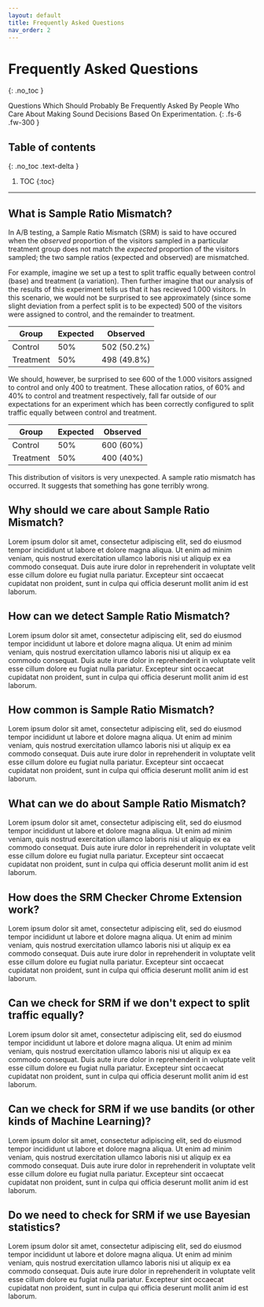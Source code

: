 ```yaml
---
layout: default
title: Frequently Asked Questions
nav_order: 2
---
```


# Frequently Asked Questions
{: .no_toc }


Questions Which Should Probably Be Frequently Asked By People Who Care About Making Sound Decisions Based On Experimentation.
{: .fs-6 .fw-300 }

## Table of contents
{: .no_toc .text-delta }

1. TOC
{:toc}

---

## What is Sample Ratio Mismatch?

In A/B testing, a Sample Ratio Mismatch (SRM) is said to have occured when the _observed_ proportion of the visitors sampled in a particular treatment group does not match the _expected_ proportion of the visitors sampled; the two sample ratios (expected and observed) are mismatched.

For example, imagine we set up a test to split traffic equally between control (base) and treatment (a variation). Then further imagine that our analysis of the results of this experiment tells us that it has recieved 1.000 visitors. In this scenario, we would not be surprised to see approximately (since some slight deviation from a perfect split is to be expected) 500 of the visitors were assigned to control, and the remainder to treatment.

Group | Expected | Observed
--- | --- | ---
Control | 50% | 502 (50.2%)
Treatment | 50% | 498 (49.8%)

We should, however, be surprised to see 600 of the 1.000 visitors assigned to control and only 400 to treatment. These allocation ratios, of 60% and 40% to control and treatment respectively, fall far outside of our expectations for an experiment which has been correctly configured to split traffic equally between control and treatment.

Group | Expected | Observed
--- | --- | ---
Control | 50% | 600 (60%)
Treatment | 50% | 400 (40%)

This distribution of visitors is very unexpected. A sample ratio mismatch has occurred. It suggests that something has gone terribly wrong.

## Why should we care about Sample Ratio Mismatch?

Lorem ipsum dolor sit amet, consectetur adipiscing elit, sed do eiusmod tempor incididunt ut labore et dolore magna aliqua. Ut enim ad minim veniam, quis nostrud exercitation ullamco laboris nisi ut aliquip ex ea commodo consequat. Duis aute irure dolor in reprehenderit in voluptate velit esse cillum dolore eu fugiat nulla pariatur. Excepteur sint occaecat cupidatat non proident, sunt in culpa qui officia deserunt mollit anim id est laborum.

## How can we detect Sample Ratio Mismatch?

Lorem ipsum dolor sit amet, consectetur adipiscing elit, sed do eiusmod tempor incididunt ut labore et dolore magna aliqua. Ut enim ad minim veniam, quis nostrud exercitation ullamco laboris nisi ut aliquip ex ea commodo consequat. Duis aute irure dolor in reprehenderit in voluptate velit esse cillum dolore eu fugiat nulla pariatur. Excepteur sint occaecat cupidatat non proident, sunt in culpa qui officia deserunt mollit anim id est laborum.

## How common is Sample Ratio Mismatch?

Lorem ipsum dolor sit amet, consectetur adipiscing elit, sed do eiusmod tempor incididunt ut labore et dolore magna aliqua. Ut enim ad minim veniam, quis nostrud exercitation ullamco laboris nisi ut aliquip ex ea commodo consequat. Duis aute irure dolor in reprehenderit in voluptate velit esse cillum dolore eu fugiat nulla pariatur. Excepteur sint occaecat cupidatat non proident, sunt in culpa qui officia deserunt mollit anim id est laborum.

## What can we do about Sample Ratio Mismatch?

Lorem ipsum dolor sit amet, consectetur adipiscing elit, sed do eiusmod tempor incididunt ut labore et dolore magna aliqua. Ut enim ad minim veniam, quis nostrud exercitation ullamco laboris nisi ut aliquip ex ea commodo consequat. Duis aute irure dolor in reprehenderit in voluptate velit esse cillum dolore eu fugiat nulla pariatur. Excepteur sint occaecat cupidatat non proident, sunt in culpa qui officia deserunt mollit anim id est laborum.

## How does the SRM Checker Chrome Extension work?

Lorem ipsum dolor sit amet, consectetur adipiscing elit, sed do eiusmod tempor incididunt ut labore et dolore magna aliqua. Ut enim ad minim veniam, quis nostrud exercitation ullamco laboris nisi ut aliquip ex ea commodo consequat. Duis aute irure dolor in reprehenderit in voluptate velit esse cillum dolore eu fugiat nulla pariatur. Excepteur sint occaecat cupidatat non proident, sunt in culpa qui officia deserunt mollit anim id est laborum.

## Can we check for SRM if we don't expect to split traffic equally?

Lorem ipsum dolor sit amet, consectetur adipiscing elit, sed do eiusmod tempor incididunt ut labore et dolore magna aliqua. Ut enim ad minim veniam, quis nostrud exercitation ullamco laboris nisi ut aliquip ex ea commodo consequat. Duis aute irure dolor in reprehenderit in voluptate velit esse cillum dolore eu fugiat nulla pariatur. Excepteur sint occaecat cupidatat non proident, sunt in culpa qui officia deserunt mollit anim id est laborum.

## Can we check for SRM if we use bandits (or other kinds of Machine Learning)?

Lorem ipsum dolor sit amet, consectetur adipiscing elit, sed do eiusmod tempor incididunt ut labore et dolore magna aliqua. Ut enim ad minim veniam, quis nostrud exercitation ullamco laboris nisi ut aliquip ex ea commodo consequat. Duis aute irure dolor in reprehenderit in voluptate velit esse cillum dolore eu fugiat nulla pariatur. Excepteur sint occaecat cupidatat non proident, sunt in culpa qui officia deserunt mollit anim id est laborum.

## Do we need to check for SRM if we use Bayesian statistics?

Lorem ipsum dolor sit amet, consectetur adipiscing elit, sed do eiusmod tempor incididunt ut labore et dolore magna aliqua. Ut enim ad minim veniam, quis nostrud exercitation ullamco laboris nisi ut aliquip ex ea commodo consequat. Duis aute irure dolor in reprehenderit in voluptate velit esse cillum dolore eu fugiat nulla pariatur. Excepteur sint occaecat cupidatat non proident, sunt in culpa qui officia deserunt mollit anim id est laborum.
